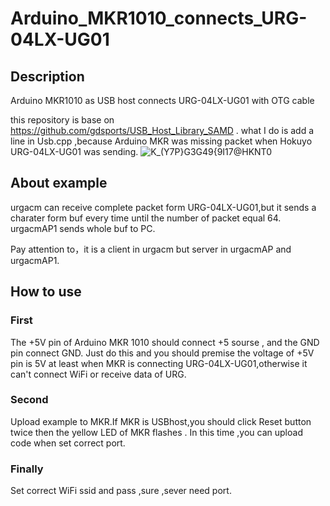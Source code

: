 # Arduino_MKR1010_connects_URG-04LX-UG01
## Description
Arduino MKR1010 as USB host connects URG-04LX-UG01 with OTG cable

this repository is base on https://github.com/gdsports/USB_Host_Library_SAMD . what I do is add a line in Usb.cpp ,because 
Arduino MKR was missing packet when Hokuyo URG-04LX-UG01 was sending.
   ![K_(Y7P}G3G49{9I17@HKNT0](https://user-images.githubusercontent.com/76558384/163400838-2b286054-4b6d-492f-bb02-b8bc03d25833.png)

## About example
urgacm can receive complete packet form URG-04LX-UG01,but it sends a charater form buf every time until the number of packet equal 64.
   urgacmAP1 sends whole buf to PC.


   Pay attention to，it is a client in urgacm but server in urgacmAP and urgacmAP1.
## How to use
### First
   The +5V pin of Arduino MKR 1010 should connect +5 sourse , and the GND pin connect GND. Just do this and you should premise the voltage of +5V pin is 5V at least when MKR is connecting URG-04LX-UG01,otherwise it can't connect WiFi or receive data of URG.
### Second
   Upload example to MKR.If MKR is USBhost,you should click Reset button twice then the yellow LED of MKR flashes . In this time ,you can upload code when set correct port.
### Finally
   Set correct WiFi ssid and pass ,sure ,sever need port.
